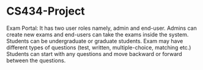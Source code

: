 # CS434-Project
Exam Portal:
It has two user roles namely, admin and end-user. 
Admins can create new exams and end-users can take the exams inside the system. 
Students can be undergraduate or graduate students. 
Exam may have different types of questions (test, written, multiple-choice, matching etc.) 
Students can start with any questions and move backward or forward between the questions.
